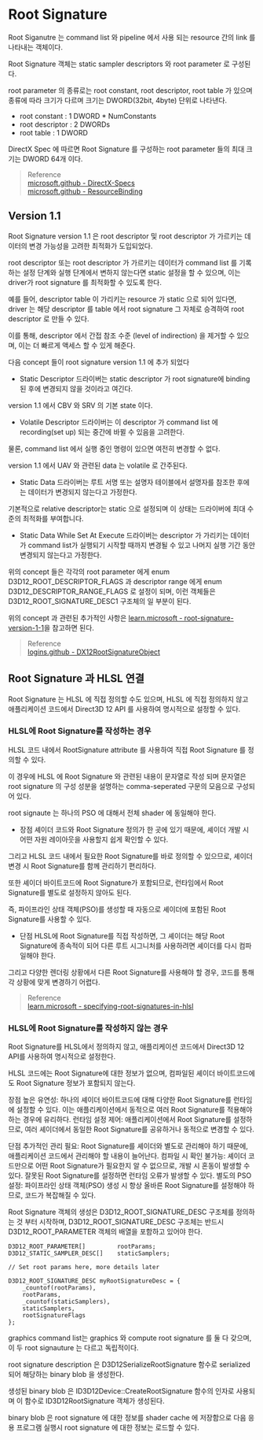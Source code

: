 # Root Signature 
Root Siganutre 는 command list 와 pipeline 에서 사용 되는 resource 간의 link 를 나타내는 객체이다.

Root Signature 객체는 static sampler descriptors 와 root parameter 로 구성된다.

root parameter 의 종류로는 root constant, root descriptor, root table 가 있으며 종류에 따라 크기가 다르며 크기는 DWORD(32bit, 4byte) 단위로 나타낸다.

* root constant   : 1 DWORD * NumConstants
* root descriptor : 2 DWORDs
* root table      : 1 DWORD

DirectX Spec 에 따르면 Root Signature 를 구성하는 root parameter 들의 최대 크기는 DWORD 64개 이다.

> Reference  
> [microsoft.github - DirectX-Specs](https://microsoft.github.io/DirectX-Specs/)  
> [microsoft.github - ResourceBinding](https://microsoft.github.io/DirectX-Specs/d3d/ResourceBinding.html)  

## Version 1.1

Root Signature version 1.1 은 root descriptor 및 root descriptor 가 가르키는 데이터의 변경 가능성을 고려한 최적화가 도입되었다.

root descriptor 또는 root descriptor 가 가르키는 데이터가 command list 를 기록하는 설정 단계와 실행 단계에서 변하지 않는다면 static 설정을 할 수 있으며, 이는 driver가 root signature 를 최적화할 수 있도록 한다.

예를 들어, descriptor table 이 가리키는 resource 가 static 으로 되어 있다면, driver 는 해당 descriptor 를 table 에서 root signature 그 자체로 승격하여 root descriptor 로 만들 수 있다.

이를 통해, descriptor 에서 간접 참조 수준 (level of indirection) 을 제거할 수 있으며, 이는 더 빠르게 액세스 할 수 있게 해준다.

다음 concept 들이 root signature version 1.1 에 추가 되었다

* Static Descriptor
드라이버는 static descriptor 가 root signature에 binding 된 후에 변경되지 않을 것이라고 여긴다.

version 1.1 에서 CBV 와 SRV 의 기본 state 이다.

* Volatile Descriptor
드라이버는 이 descriptor 가 command list 에 recording(set up) 되는 중간에 바뀔 수 있음을 고려한다.

물론, command list 에서 실행 중인 명령이 있으면 여전히 변경할 수 없다.

version 1.1 에서 UAV 와 관련된 data 는 volatile 로 간주된다.

* Static Data
드라이버는 루트 서명 또는 설명자 테이블에서 설명자를 참조한 후에는 데이터가 변경되지 않는다고 가정한다.

기본적으로 relative descriptor는 static 으로 설정되며 이 상태는 드라이버에 최대 수준의 최적화를 부여합니다.

* Static Data While Set At Execute
드라이버는 descriptor 가 가리키는 데이터가 command list가 실행되기 시작할 때까지 변경될 수 있고 나머지 실행 기간 동안 변경되지 않는다고 가정한다.

위의 concept 들은 각각의 root parameter 에게 enum D3D12_ROOT_DESCRIPTOR_FLAGS 과 descriptor range 에게 enum D3D12_DESCRIPTOR_RANGE_FLAGS 로 설정이 되며, 이런 객체들은 D3D12_ROOT_SIGNATURE_DESC1 구조체의 일 부분이 된다.

위의 concept 과 관련된 추가적인 사항은 [learn.microsoft - root-signature-version-1-1](https://learn.microsoft.com/en-us/windows/win32/direct3d12/root-signature-version-1-1)을 참고하면 된다.

> Reference  
> [logins.github - DX12RootSignatureObject](https://logins.github.io/graphics/2020/06/26/DX12RootSignatureObject.html)  

## Root Signature 과 HLSL 연결

Root Signature 는 HLSL 에 직접 정의할 수도 있으며, HLSL 에 직접 정의하지 않고 애플리케이션 코드에서 Direct3D 12 API 를 사용하여 명시적으로 설정할 수 있다.

### HLSL에 Root Signature를 작성하는 경우
HLSL 코드 내에서 RootSignature attribute 를 사용하여 직접 Root Signature 를 정의할 수 있다.

이 경우에 HLSL 에 Root Signature 와 관련된 내용이 문자열로 작성 되며 문자열은 root signature 의 구성 성분을 설명하는 comma-seperated 구문의 모음으로 구성되어 있다.

root signaute 는 하나의 PSO 에 대해서 전체 shader 에 동일해야 한다.

* 장점
셰이더 코드와 Root Signature 정의가 한 곳에 있기 때문에, 셰이더 개발 시 어떤 자원 레이아웃을 사용할지 쉽게 확인할 수 있다.

그리고 HLSL 코드 내에서 필요한 Root Signature를 바로 정의할 수 있으므로, 셰이더 변경 시 Root Signature를 함께 관리하기 편리하다.

또한 셰이더 바이트코드에 Root Signature가 포함되므로, 런타임에서 Root Signature를 별도로 설정하지 않아도 된다. 

즉, 파이프라인 상태 객체(PSO)를 생성할 때 자동으로 셰이더에 포함된 Root Signature를 사용할 수 있다.

* 단점
HLSL에 Root Signature를 직접 작성하면, 그 셰이더는 해당 Root Signature에 종속적이 되어 다른 루트 시그니처를 사용하려면 셰이더를 다시 컴파일해야 한다.

그리고 다양한 렌더링 상황에서 다른 Root Signature를 사용해야 할 경우, 코드를 통해 각 상황에 맞게 변경하기 어렵다.

> Reference  
> [learn.microsoft - specifying-root-signatures-in-hlsl](https://learn.microsoft.com/en-us/windows/win32/direct3d12/specifying-root-signatures-in-hlsl)  

### HLSL에 Root Signature를 작성하지 않는 경우
Root Signature를 HLSL에서 정의하지 않고, 애플리케이션 코드에서 Direct3D 12 API를 사용하여 명시적으로 설정한다.

HLSL 코드에는 Root Signature에 대한 정보가 없으며, 컴파일된 셰이더 바이트코드에도 Root Signature 정보가 포함되지 않는다.

장점
높은 유연성: 하나의 셰이더 바이트코드에 대해 다양한 Root Signature를 런타임에 설정할 수 있다. 이는 애플리케이션에서 동적으로 여러 Root Signature를 적용해야 하는 경우에 유리하다.
런타임 설정 제어: 애플리케이션에서 Root Signature를 설정하므로, 여러 셰이더에서 동일한 Root Signature를 공유하거나 동적으로 변경할 수 있다.

단점
추가적인 관리 필요: Root Signature를 셰이더와 별도로 관리해야 하기 때문에, 애플리케이션 코드에서 관리해야 할 내용이 늘어난다.
컴파일 시 확인 불가능: 셰이더 코드만으로 어떤 Root Signature가 필요한지 알 수 없으므로, 개발 시 혼동이 발생할 수 있다. 잘못된 Root Signature를 설정하면 런타임 오류가 발생할 수 있다.
별도의 PSO 설정: 파이프라인 상태 객체(PSO) 생성 시 항상 올바른 Root Signature를 설정해야 하므로, 코드가 복잡해질 수 있다.

Root Signature 객체의 생성은  D3D12_ROOT_SIGNATURE_DESC 구조체를 정의하는 것 부터 시작하며, D3D12_ROOT_SIGNATURE_DESC 구조체는 반드시 D3D12_ROOT_PARAMETER 객체의 배열을 포함하고 있어야 한다.

```
D3D12_ROOT_PARAMETER[]         rootParams;
D3D12_STATIC_SAMPLER_DESC[]    staticSamplers;

// Set root params here, more details later

D3D12_ROOT_SIGNATURE_DESC myRootSignatureDesc = {
    _countof(rootParams),
    rootParams,
    _countof(staticSamplers),
    staticSamplers,
    rootSignatureFlags
};
```

graphics command list는 graphics 와 compute root signature 를 둘 다 갖으며, 이 두 root signauture 는 다르고 독립적이다. 

root signature description 은 D3D12SerializeRootSignature 함수로 serialized 되어 해당하는 binary blob 을 생성한다.

생성된 binary blob 은 ID3D12Device::CreateRootSignature 함수의 인자로 사용되며 이 함수로  ID3D12RootSignature 객체가 생성된다.

binary blob 은 root signature 에 대한 정보를 shader cache 에 저장함으로 다음 응용 프로그램 실행시 root signature 에 대한 정보는  로드할 수 있다.
